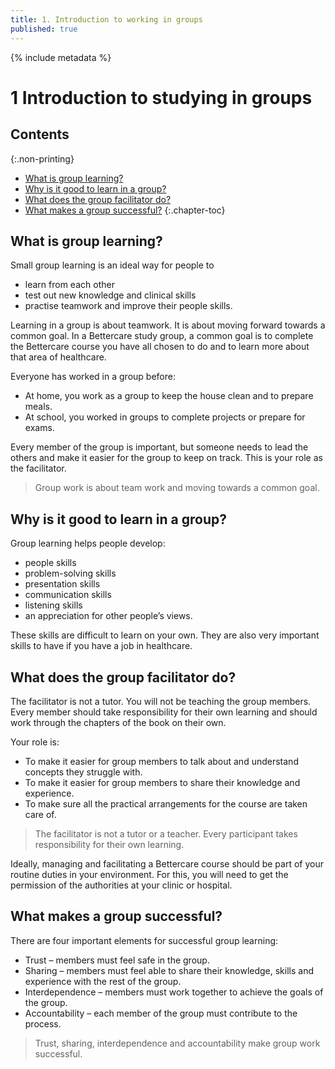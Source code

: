```yaml
---
title: 1. Introduction to working in groups
published: true
---
```


{% include metadata %}

# **1** Introduction to studying in groups

## Contents
{:.non-printing}

*   [What is group learning?](#what-is-group-learning)
*   [Why is it good to learn in a group?](#why-is-it-good-to-learn-in-a-group)
*   [What does the group facilitator do?](#what-does-the-group-facilitator-do)
*   [What makes a group successful?](#what-makes-a-group-successful)
{:.chapter-toc}

## What is group learning?

Small group learning  is an ideal way for people to 

* learn from each other
* test out new knowledge and clinical skills
* practise teamwork and improve their people skills.

Learning in a group is about teamwork. It is about moving forward towards a common goal. In a Bettercare study group, a common goal is to complete the Bettercare course you have all chosen to do and to learn more about that area of healthcare.

Everyone has worked in a group before:

* At home, you work as a group to keep the house clean and to prepare meals.
* At school, you worked in groups to complete projects or prepare for exams.

Every member of the group is important, but someone needs to lead the others and make it easier for the group to keep on track. This is your role as the facilitator. 

> Group work is about team work and moving towards a common goal.

## Why is it good to learn in a group?

Group learning helps people develop:

* people skills
* problem-solving skills
* presentation skills
* communication skills
* listening skills
* an appreciation for other people’s views.

These skills are difficult to learn on your own. They are also very important skills to have if you have a job in healthcare. 

## What does the group facilitator do?

The facilitator is not a tutor. You will not be teaching the group members. Every member should take responsibility for their own learning and should work through the chapters of the book on their own. 

Your role is:

* To make it easier for group members to talk about and understand concepts they struggle with.
* To make it easier for group members to share their knowledge and experience.
* To make sure all the practical arrangements for the course are taken care of.

> The facilitator is not a tutor or a teacher. Every participant takes responsibility for their own learning.

Ideally, managing and facilitating a Bettercare course should be part of your routine duties in your environment. For this, you will need to get the permission of the authorities at your clinic or hospital. 

## What makes a group successful?

There are four important elements for successful group learning:

* Trust – members must feel safe in the group.
* Sharing – members must feel able to share their knowledge, skills and experience with the rest of the group.
* Interdependence – members must work together to achieve the goals of the group.
* Accountability – each member of the group must contribute to the process.

> Trust, sharing, interdependence and accountability make group work successful.